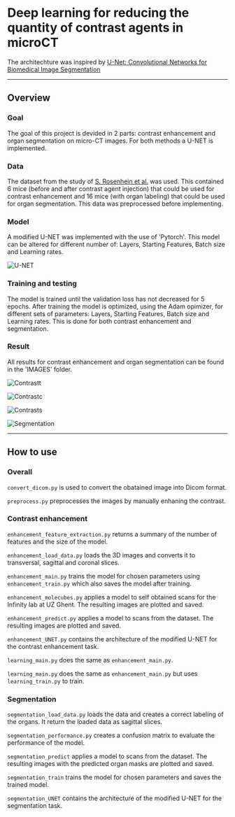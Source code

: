 # Deep learning for reducing the quantity of contrast agents in microCT

The architechture was inspired by [U-Net: Convolutional Networks for Biomedical Image Segmentation](https://lmb.informatik.uni-freiburg.de/people/ronneber/u-net/)

***

## Overview

### Goal

The goal of this project is devided in 2 parts: contrast enhancement and organ segmentation on micro-CT images. For both methods a U-NET is implemented.

### Data

The dataset from the study of [S. Rosenhein et al.](https://www.nature.com/articles/sdata2018294) was used. This contained 6 mice (before and after contrast agent injection) that could be used for contrast enhancement and 16 mice (with organ labeling) that could be used for organ segmentation. This data was preprocessed before implementing.

### Model

A modified U-NET was implemented with the use of 'Pytorch'. This model can be altered for different number of:  Layers, Starting Features, Batch size and Learning rates.

![U-NET](../main/IMAGES/Unet.png)

### Training and testing

The model is trained until the validation loss has not decreased for 5 epochs. After training the model is optimized, using the Adam opimizer, for different sets of parameters: Layers, Starting Features, Batch size and Learning rates. This is done for both contrast enhancement and segmentation.

### Result
All results for contrast enhancement and organ segmentation can be found in the 'IMAGES' folder.

![Contrastt](../main/IMAGES/Result_bone_transversal1_M08_Layers=3,FT=16,BS=4,LR=0.001.png)

![Contrastc](../main/IMAGES/Result_bone_coronal_M08_Layers=3,FT=16,BS=4,LR=0.001.png)

![Contrasts](../main/IMAGES/Result_bone_sagittal_M08_Layers=3,FT=16,BS=4,LR=0.001.png)

![Segmentation](../main/IMAGES/segmentation_predict.png)

***

## How to use

### Overall
`convert_dicom.py` is used to convert the obatained image into Dicom format.

`preprocess.py` preprocesses the images by manually enhaning the contrast.

### Contrast enhancement

`enhancement_feature_extraction.py` returns a summary of the number of features and the size of the model.

`enhancement_load_data.py` loads the 3D images and converts it to transversal, sagittal and coronal slices.

`enhancement_main.py` trains the model for chosen parameters using `enhancement_train.py` which also saves the model after training.

`enhancement_molecubes.py` applies a model to self obtained scans for the Infinity lab at UZ Ghent. The resulting images are plotted and saved.

`enhancement_predict.py` applies a model to scans from the dataset. The resulting images are plotted and saved.

`enhancement_UNET.py` contains the architecture of the modified U-NET for the contrast enhancement task.

`learning_main.py` does the same as `enhancement_main.py`.

`learning_main.py` does the same as `enhancement_main.py` but uses `learning_train.py` to train.

### Segmentation

`segmentation_load_data.py` loads the data and creates a correct labeling of the organs. It return the loaded data as sagittal slices.

`segmentation_performance.py` creates a confusion matrix to evaluate the performance of the model.

`segmentation_predict` applies a model to scans from the dataset. The resulting images with the predicted organ masks are plotted and saved.

`segmentation_train` trains the model for chosen parameters and saves the trained model.

`segmentation_UNET` contains the architecture of the modified U-NET for the segmentation task.

